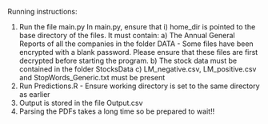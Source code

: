 Running instructions:

1. Run the file main.py
In main.py, ensure that
    i) home_dir is pointed to the base directory of the files. It must contain:
       a) The Annual General Reports of all the companies in the folder DATA - Some files have been encrypted with a blank password. Please ensure that these files are first decrypted before starting the program.
       b) The stock data must be contained in the folder StocksData
       c) LM_negative.csv, LM_positive.csv and StopWords_Generic.txt must be present
2. Run Predictions.R - Ensure working directory is set to the same directory as earlier
3. Output is stored in the file Output.csv
4. Parsing the PDFs takes a long time so be prepared to wait!!